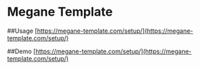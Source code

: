 # Megane Template

##Usage
[https://megane-template.com/setup/](https://megane-template.com/setup/)


##Demo
[https://megane-template.com/setup/](https://megane-template.com/setup/)

